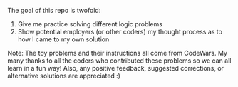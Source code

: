 The goal of this repo is twofold:

1) Give me practice solving different logic problems
2) Show potential employers (or other coders) my thought process as to how I came to my own solution

Note:  The toy problems and their instructions all come from CodeWars. My many thanks to all the coders
who contributed these problems so we can all learn in a fun way! Also, any positive feedback, suggested
corrections, or alternative solutions are appreciated :)
